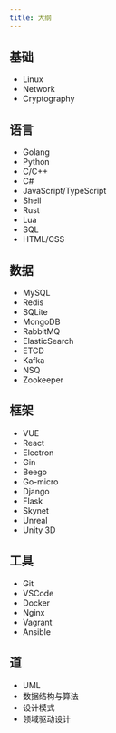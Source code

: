 ```yaml
---
title: 大纲
---
```


## 基础

- Linux
- Network
- Cryptography

## 语言

- Golang
- Python
- C/C++
- C#
- JavaScript/TypeScript
- Shell
- Rust
- Lua
- SQL
- HTML/CSS

## 数据

- MySQL
- Redis
- SQLite
- MongoDB
- RabbitMQ
- ElasticSearch
- ETCD
- Kafka
- NSQ
- Zookeeper

## 框架

- VUE
- React
- Electron
- Gin
- Beego
- Go-micro
- Django
- Flask
- Skynet
- Unreal
- Unity 3D

## 工具

- Git
- VSCode
- Docker
- Nginx
- Vagrant
- Ansible

## 道

- UML
- 数据结构与算法
- 设计模式
- 领域驱动设计
